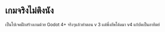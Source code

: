 
# เกมจริงไม่ติงนัง

เป็นโปเจคฝึกสร้างเกมด้วย Godot 4+ 
จริงๆแล้วทำตอน v 3 แต่พึ่งอัพโค้ดมา v4 แก้บัคเป็นอาทิตย์

